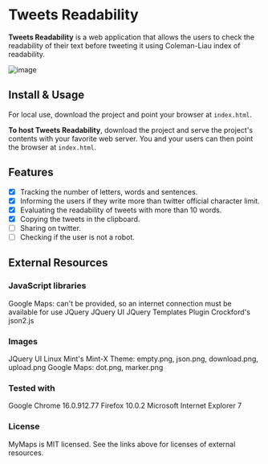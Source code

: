 # Tweets Readability

**Tweets Readability** is a web application that allows the users to check the readability of their text before tweeting it using Coleman-Liau index of readability.


![image](https://user-images.githubusercontent.com/64711820/203917497-d1283ea6-2ad8-40a8-a561-a67daf753fca.png)


## Install & Usage

For local use, download the project and point your browser at `index.html`.

**To host Tweets Readability**, download the project and serve the project's contents with your favorite web server. You and your users can then point the browser at `index.html`.

## Features

- [X] Tracking the number of letters, words and sentences.
- [X] Informing the users if they write more than twitter official character limit.
- [X] Evaluating the readability of tweets with more than 10 words.
- [X] Copying the tweets in the clipboard.
- [ ] Sharing on twitter.
- [ ] Checking if the user is not a robot.

## External Resources

### JavaScript libraries

Google Maps: can't be provided, so an internet connection must be available for use
JQuery
JQuery UI
JQuery Templates Plugin
Crockford's json2.js

### Images
JQuery UI
Linux Mint's Mint-X Theme: empty.png, json.png, download.png, upload.png
Google Maps: dot.png, marker.png
### Tested with
Google Chrome 16.0.912.77
Firefox 10.0.2
Microsoft Internet Explorer 7
### License
MyMaps is MIT licensed. See the links above for licenses of external resources.



